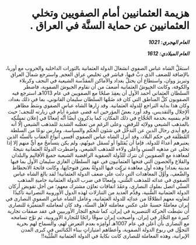 <h1 dir="rtl">هزيمة العثمانيين أمام الصفويين وتخلي العثمانيين عن حماية السنَّة في العراق .</h1>

<h5 dir="rtl">العام الهجري:  1021

العام الميلادي: 1612

</h5>

<p dir="rtl">استغَلَّ الشاه عباس الصفوي انشغالَ الدولة العثمانية بالثورات الداخلية والحروب مع أوربا، بالإضافة للضعف الذي دبَّ فيها، فباشر في تخليصِ عراق العجم, واسترجع شمالَ العراق وتبريز ووان، واستطاع أن يحتلَّ بغداد والأماكن المقدَّسة الشيعية في النجف وكربلاء والكوفة، وكانت الجيوشُ العثمانية أضعفَ من أن تقاوم الجيوشَ الصفوية، فاضطر السلطان العثماني أحمد الأول أن يعقِدَ صلحًا مع الصفويين في عام 1013هـ استرجع فيه الصفويون كلَّ المناطق التي كان قد ضَمَّها السلطان سليمان القانوني، بما في ذلك بغداد، وكان هذا بداية التراجع للدولة العثمانية. وقد زارها الشاه عباس الصفوي وسَطَ مظاهر الإجلال والتقديس، وقد أورد بعضُ المؤرخين أنه قضى عشرة أيام في زيارته للنجف؛ حيث قام بنفسِه بخدمة الحُجَّاج في ذلك المكان، كما يذكرون أيضًا أنَّه إمعانًا في إعلان تمسُّكِه بالمذهب الشيعي وولائِه للرفض، وعلى الرغمِ من تعصُّبه الشديد للمذهب الشيعي إلَّا أنه رفع أيدي رجال الدينِ عن التدخُّل في شئون الحكم والسياسة، ومارس نوعًا من السلطة المُطلَقة في حكم البلاد، وقد أنزل الشاه عباس الصفوي أقسى أنواعِ العقاب بالسنَّة الذين يعتبرهم أعداءً للدولة، فإما أن يُقتَلوا أو تُسمَل عيونُهم، ولم يكن يتسامحُ مع أيٍّ منهم إلا إذا تخلى عن مذهبِه السني وأعلن ولاءه للمذهب الشيعي، واضطرت الدولةُ العثمانية نتيجةً لمعاهدة مع الصفويين أن تترك للدَّولة الصفوية الرافضية الشيعية جميعَ الأقاليم والبلدان والقلاع والحصون التي فتحها العثمانيون في عهد السلطان الغازي سليمان الأول بما فيها مدينة بغداد! وهذه أول معاهدة تركت فيها الدولةُ بعضَ فتوحاتِها، وكانت فاتحةَ الانحطاط والضَّعفِ، وأوَّلَ المعاهدات التي دلَّت على ضعف الدولة العثمانية! لقد بالغ الشاه عباس الصفوي في عدائه للمذهب السُّني، وإمعانًا في ضرب الدولة العثمانية حاميةِ المذهب السنِّي اتصل بملوك النصارى، وعقَدَ اتفاقات تعاوُن مشترك معهم؛ من أجلِ تقويض أركان الدولة العثمانية السُّنية، وقدَّم العديد من التنازلات لهذه الدول الأوروبية النصرانية تأكيدًا لتعاونِه معهم انطلاقًا من عدائِه للدولة العثمانية، وعامل الشاه عباس الصفوي النصارى في إيران معاملةً حسنةً على عكس معاملته لأهل السنَّة، وقد كان لمعاملته المتميِّزة للنصارى أن نشِطَت الحركة التنصيرية في إيران، كما شجع التجار الأوربيين في عقد صفقات تجارية كبيرة مع التجَّار في إيران، وأصبحت إيران سوقًا رائجًا للتجارة الأوروبية، ثم توَّج تسامحه مع النصارى بأن أعلن في عام 1007هـ أوامِرَه بعدم التعرضِ لهم، والسماح لهم بحرية التجوُّل في ربوع الدولة الصفوية، وأعطاهم امتيازاتٍ ببناء الكنائس في كبرى المدن الإيرانية، وهذه المعاملة للنصارى كانت نكايةً في الدولة العثمانية السُّنِّية!!</p></br>
